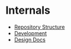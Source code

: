 # Internals

- [Repository Structure](./repository-structure.md)
- [Development](./development.md)
- [Design Docs](./design-docs/index.md)
